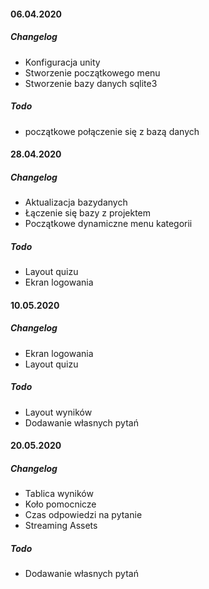#### 06.04.2020
##### Changelog
* Konfiguracja unity
* Stworzenie początkowego menu
* Stworzenie bazy danych sqlite3
##### Todo
* początkowe połączenie się z bazą danych

#### 28.04.2020
##### Changelog
* Aktualizacja bazydanych
* Łączenie się bazy z projektem
* Początkowe dynamiczne menu kategorii
##### Todo
* Layout quizu
* Ekran logowania

#### 10.05.2020
##### Changelog
* Ekran logowania
* Layout quizu
##### Todo
* Layout wyników
* Dodawanie własnych pytań

#### 20.05.2020
##### Changelog
* Tablica wyników
* Koło pomocnicze
* Czas odpowiedzi na pytanie
* Streaming Assets
##### Todo
* Dodawanie własnych pytań